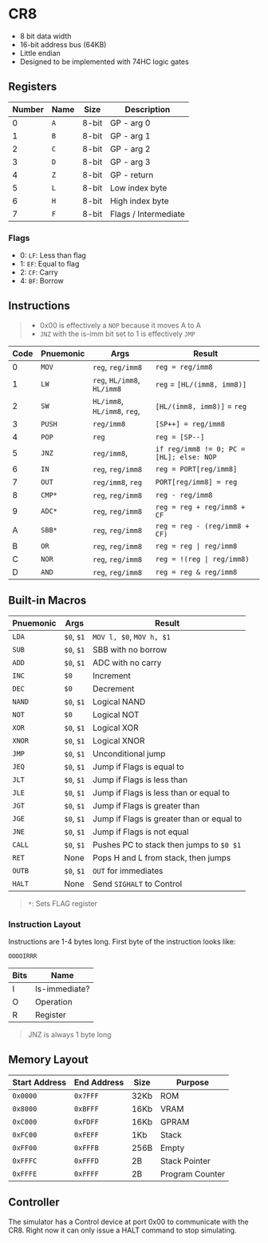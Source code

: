 # CR8

- 8 bit data width
- 16-bit address bus (64KB)
- Little endian
- Designed to be implemented with 74HC logic gates

## Registers

| Number | Name | Size  | Description          |
| ------ | ---- | ----- | -------------------- |
| 0      | `A`  | 8-bit | GP - arg 0           |
| 1      | `B`  | 8-bit | GP - arg 1           |
| 2      | `C`  | 8-bit | GP - arg 2           |
| 3      | `D`  | 8-bit | GP - arg 3           |
| 4      | `Z`  | 8-bit | GP - return          |
| 5      | `L`  | 8-bit | Low index byte       |
| 6      | `H`  | 8-bit | High index byte      |
| 7      | `F`  | 8-bit | Flags / Intermediate |

### Flags

- 0: `LF`: Less than flag
- 1: `EF`: Equal to flag
- 2: `CF`: Carry
- 4: `BF`: Borrow

## Instructions

> - 0x00 is effectively a `NOP` because it moves A to A
> - `JNZ` with the is-imm bit set to 1 is effectively `JMP`

| Code | Pnuemonic | Args                         | Result                                   |
| ---- | --------- | ---------------------------- | ---------------------------------------- |
| 0    | `MOV`     | `reg`, `reg/imm8`            | `reg = reg/imm8`                         |
| 1    | `LW`      | `reg`, `HL/imm8`, `HL/imm8`  | `reg` = `[HL/(imm8, imm8)]`              |
| 2    | `SW`      | `HL/imm8`, `HL/imm8`, `reg`, | `[HL/(imm8, imm8)]` = `reg`              |
| 3    | `PUSH`    | `reg/imm8`                   | `[SP++] = reg/imm8`                      |
| 4    | `POP`     | `reg`                        | `reg = [SP--]`                           |
| 5    | `JNZ`     | `reg/imm8`,                  | `if reg/imm8 != 0; PC = [HL]; else: NOP` |
| 6    | `IN`      | `reg`, `reg/imm8`            | `reg = PORT[reg/imm8]`                   |
| 7    | `OUT`     | `reg/imm8`, `reg`            | `PORT[reg/imm8] = reg`                   |
| 8    | `CMP*`    | `reg`, `reg/imm8`            | `reg - reg/imm8`                         |
| 9    | `ADC*`    | `reg`, `reg/imm8`            | `reg = reg + reg/imm8 + CF`              |
| A    | `SBB*`    | `reg`, `reg/imm8`            | `reg = reg - (reg/imm8 + CF)`            |
| B    | `OR`      | `reg`, `reg/imm8`            | `reg = reg \| reg/imm8`                  |
| C    | `NOR`     | `reg`, `reg/imm8`            | `reg = !(reg \| reg/imm8)`               |
| D    | `AND`     | `reg`, `reg/imm8`            | `reg = reg & reg/imm8`                   |

## Built-in Macros

| Pnuemonic | Args       | Result                                    |
| --------- | ---------- | ----------------------------------------- |
| `LDA`     | `$0`, `$1` | `MOV l, $0`, `MOV h, $1`                  |
| `SUB`     | `$0`, `$1` | SBB with no borrow                        |
| `ADD`     | `$0`, `$1` | ADC with no carry                         |
| `INC`     | `$0`       | Increment                                 |
| `DEC`     | `$0`       | Decrement                                 |
| `NAND`    | `$0`, `$1` | Logical NAND                              |
| `NOT`     | `$0`       | Logical NOT                               |
| `XOR`     | `$0`, `$1` | Logical XOR                               |
| `XNOR`    | `$0`, `$1` | Logical XNOR                              |
| `JMP`     | `$0`, `$1` | Unconditional jump                        |
| `JEQ`     | `$0`, `$1` | Jump if Flags is equal to                 |
| `JLT`     | `$0`, `$1` | Jump if Flags is less than                |
| `JLE`     | `$0`, `$1` | Jump if Flags is less than or equal to    |
| `JGT`     | `$0`, `$1` | Jump if Flags is greater than             |
| `JGE`     | `$0`, `$1` | Jump if Flags is greater than or equal to |
| `JNE`     | `$0`, `$1` | Jump if Flags is not equal                |
| `CALL`    | `$0`, `$1` | Pushes PC to stack then jumps to `$0 $1`  |
| `RET`     | None       | Pops H and L from stack, then jumps       |
| `OUTB`    | `$0`, `$1` | `OUT` for immediates                      |
| `HALT`    | None       | Send `SIGHALT` to Control                 |

> `*`: Sets FLAG register

### Instruction Layout

Instructions are 1-4 bytes long. First byte of the instruction looks like:

`OOOOIRRR`

| Bits | Name          |
| ---- | ------------- |
| I    | Is-immediate? |
| O    | Operation     |
| R    | Register      |

> JNZ is always 1 byte long

## Memory Layout

| Start Address | End Address | Size | Purpose         |
| ------------- | ----------- | ---- | --------------- |
| `0x0000`      | `0x7FFF`    | 32Kb | ROM             |
| `0x8000`      | `0xBFFF`    | 16Kb | VRAM            |
| `0xC000`      | `0xFDFF`    | 16Kb | GPRAM           |
| `0xFC00`      | `0xFEFF`    | 1Kb  | Stack           |
| `0xFF00`      | `0xFFFB`    | 256B | Empty           |
| `0xFFFC`      | `0xFFFD`    | 2B   | Stack Pointer   |
| `0xFFFE`      | `0xFFFF`    | 2B   | Program Counter |

## Controller

The simulator has a Control device at port 0x00 to communicate with the CR8.
Right now it can only issue a HALT command to stop simulating.
